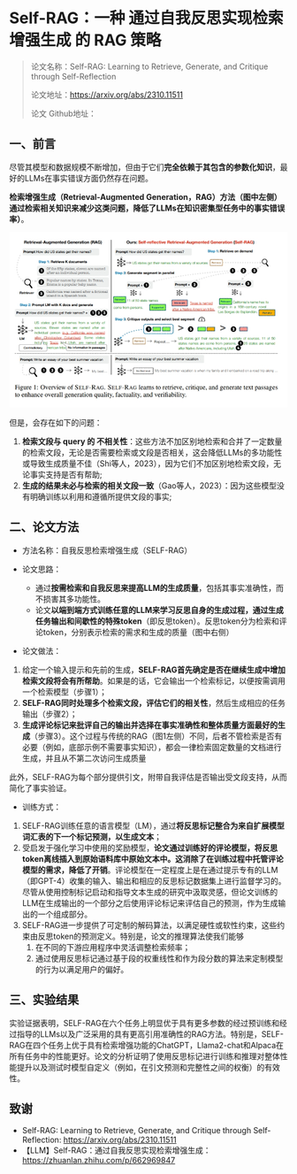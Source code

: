  # Self-RAG：一种 通过自我反思实现检索增强生成 的 RAG 策略

> 论文名称：Self-RAG: Learning to Retrieve, Generate, and Critique through Self-Reflection
> 
> 论文地址：https://arxiv.org/abs/2310.11511
> 
> 论文 Github地址：

## 一、前言

尽管其模型和数据规模不断增加，但由于它们**完全依赖于其包含的参数化知识**，最好的LLMs在事实错误方面仍然存在问题。

**检索增强生成（Retrieval-Augmented Generation，RAG）方法（图中左侧）通过检索相关知识来减少这类问题，降低了LLMs在知识密集型任务中的事实错误率）**。

![](img/微信截图_20231026211508.png)

但是，会存在如下的问题：

1. **检索文段与 query 的 不相关性**：这些方法不加区别地检索和合并了一定数量的检索文段，无论是否需要检索或文段是否相关，这会降低LLMs的多功能性或导致生成质量不佳（Shi等人，2023），因为它们不加区别地检索文段，无论事实支持是否有帮助;
2. **生成的结果未必与检索的相关文段一致**（Gao等人，2023）：因为这些模型没有明确训练以利用和遵循所提供文段的事实;

## 二、论文方法

- 方法名称：自我反思检索增强生成（SELF-RAG）
- 论文思路：
  - 通过**按需检索和自我反思来提高LLM的生成质量**，包括其事实准确性，而不损害其多功能性。
  - 论文**以端到端方式训练任意的LLM来学习反思自身的生成过程，通过生成任务输出和间歇性的特殊token**（即反思token）。反思token分为检索和评论token，分别表示检索的需求和生成的质量（图中右侧）

- 论文做法：

1. 给定一个输入提示和先前的生成，**SELF-RAG首先确定是否在继续生成中增加检索文段将会有所帮助**。如果是的话，它会输出一个检索标记，以便按需调用一个检索模型（步骤1）；
2. **SELF-RAG同时处理多个检索文段，评估它们的相关性**，然后生成相应的任务输出（步骤2）；
3. **生成评论标记来批评自己的输出并选择在事实准确性和整体质量方面最好的生成**（步骤3）。这个过程与传统的RAG（图1左侧）不同，后者不管检索是否有必要（例如，底部示例不需要事实知识），都会一律检索固定数量的文档进行生成，并且从不第二次访问生成质量

此外，SELF-RAG为每个部分提供引文，附带自我评估是否输出受文段支持，从而简化了事实验证。

- 训练方式：

1. SELF-RAG训练任意的语言模型（LM），通过**将反思标记整合为来自扩展模型词汇表的下一个标记预测，以生成文本**；
2. 受启发于强化学习中使用的奖励模型，**论文通过训练好的评论模型，将反思token离线插入到原始语料库中原始文本中。这消除了在训练过程中托管评论模型的需求，降低了开销**。评论模型在一定程度上是在通过提示专有的LLM（即GPT-4）收集的输入、输出和相应的反思标记数据集上进行监督学习的。尽管从使用控制标记启动和指导文本生成的研究中汲取灵感，但论文训练的LLM在生成输出的一个部分之后使用评论标记来评估自己的预测，作为生成输出的一个组成部分。
3. SELF-RAG进一步提供了可定制的解码算法，以满足硬性或软性约束，这些约束由反思token的预测定义。特别是，论文的推理算法使我们能够
   1. 在不同的下游应用程序中灵活调整检索频率；
   2. 通过使用反思标记通过基于段的权重线性和作为段分数的算法来定制模型的行为以满足用户的偏好。

## 三、实验结果

实验证据表明，SELF-RAG在六个任务上明显优于具有更多参数的经过预训练和经过指导的LLMs以及广泛采用的具有更高引用准确性的RAG方法。特别是，SELF-RAG在四个任务上优于具有检索增强功能的ChatGPT，Llama2-chat和Alpaca在所有任务中的性能更好。论文的分析证明了使用反思标记进行训练和推理对整体性能提升以及测试时模型自定义（例如，在引文预测和完整性之间的权衡）的有效性。

## 致谢

- Self-RAG: Learning to Retrieve, Generate, and Critique through Self-Reflection: https://arxiv.org/abs/2310.11511
- 【LLM】Self-RAG：通过自我反思实现检索增强生成：https://zhuanlan.zhihu.com/p/662969847


